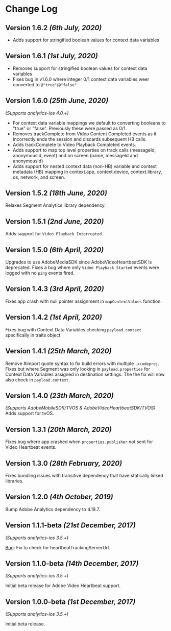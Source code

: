 Change Log
==========
Version 1.6.2 *(6th July, 2020)*
-------------------------------------------
* Adds support for stringified boolean  values for context data variables

Version 1.6.1 *(1st July, 2020)*
-------------------------------------------
* Removes support for stringified boolean  values for context data variables
*  Fixes bug in v1.6.0 where integer 0/1 context data variables weer converted to `@"true"`/`@"false"`

Version 1.6.0 *(25th June, 2020)*
-------------------------------------------
*(Supports analytics-ios 4.0.+)*
* For context data variable mappings we default to converting booleans to "true" or "false". Previously these were passed as 0/1.
* Removes trackComplete from Video Content Completed events as it incorrectly ends the session and discards subsequent HB calls.
* Adds trackComplete to Video Playback Completed events.
* Adds support to map top level properties on track calls (messageId, anonymousId, event) and on screen (name, messageId and anonymousId)
* Adds support for nested context data (non-HB) variable and context metadata (HB) mapping in context.app, context.device, context.library, os, network, and screen.  

Version 1.5.2 *(18th June, 2020)*
-------------------------------------------
Relaxes Segment Analytics library dependency.

Version 1.5.1 *(2nd June, 2020)*
-------------------------------------------
Adds support for `Video Playback Interrupted`.

Version 1.5.0 *(6th April, 2020)*
-------------------------------------------
Upgrades to use AdobeMediaSDK since AdobeVideoHeartbeatSDK is deprecated.
Fixes a bug where only `Video Playback Started` events were logged with no `ping` events  fired.

Version 1.4.3 *(3rd April, 2020)*
-------------------------------------------
Fixes app crash with null pointer assignment in `mapContextValues` function.

Version 1.4.2 *(1st April, 2020)*
-------------------------------------------
Fixes bug with Context Data Variables checking `payload.context` specifically in traits object.

Version 1.4.1 *(25th March, 2020)*
-------------------------------------------
Remove #import quote syntax to fix build errors with multiple `.xcodeproj`.
Fixes but where Segment was only looking in `payload.properties` for Context Data Variables assigned in destination settings. The the fix will now also check in `payload.context`.

Version 1.4.0 *(23th March, 2020)*
-------------------------------------------
*(Supports AdobeMobileSDK/TVOS & AdobeVideoHeartbeatSDK/TVOS)*
Adds support for tvOS.

Version 1.3.1 *(20th March, 2020)*
-------------------------------------------
Fixes bug where app crashed when `properties.publisher` not sent for Video Heartbeat events.

Version 1.3.0 *(28th February, 2020)*
-------------------------------------------
Fixes bundling issues with transitive dependency that have statically linked libraries.

Version 1.2.0 *(4th October, 2019)*
-------------------------------------------

Bump Adobe Analytics dependency to 4.18.7.

Version 1.1.1-beta *(21st December, 2017)*
-------------------------------------------
*(Supports analytics-ios 3.5.+)*

[Bug](https://github.com/segment-integrations/analytics-ios-integration-adobe-analytics/pull/32): Fix to check for heartbeatTrackingServerUrl.

Version 1.1.0-beta *(14th December, 2017)*
-------------------------------------------
*(Supports analytics-ios 3.5.+)*

Initial beta release for Adobe Video Heartbeat support.

Version 1.0.0-beta *(1st December, 2017)*
-------------------------------------------
*(Supports analytics-ios 3.5.+)*

Initial beta release.
